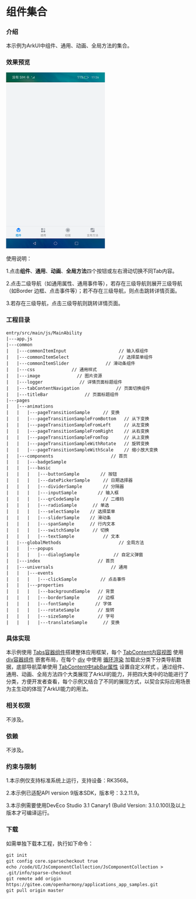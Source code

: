 # 组件集合

### 介绍

本示例为ArkUI中组件、通用、动画、全局方法的集合。

### 效果预览

![component](screenshots/devices/component.png)

使用说明：

1.点击**组件**、**通用**、**动画**、**全局方法**四个按钮或左右滑动切换不同Tab内容。

2.点击二级导航（如通用属性、通用事件等），若存在三级导航则展开三级导航（如Border 边框、点击事件等）；若不存在三级导航，则点击跳转详情页面。

3.若存在三级导航，点击三级导航则跳转详情页面。

### 工程目录

```
entry/src/main/js/MainAbility
|---app.js
|---common
|   |---commonItemInput                    // 输入框组件
|   |---commonItemSelect                   // 选择菜单组件
|   |---commonItemSlider              // 滑动条组件
|   |---css              // 通用样式
|   |---image              // 图片资源
|   |---logger              // 详情页面标题组件
|   |---tabContentNavigation              // 页面切换组件
|   |---titleBar              // 页面标题组件
|---pages
|   |---animations                     
|   |   |---pageTransitionSample     // 变换
|   |   |---pageTransitionSampleFromBottom   // 从下变换
|   |   |---pageTransitionSampleFromLeft     // 从左变换
|   |   |---pageTransitionSampleFromRight    // 从右变换
|   |   |---pageTransitionSampleFromTop      // 从上变换
|   |   |---pageTransitionSampleWithRotate   // 旋转变换
|   |   |---pageTransitionSampleWithScale    // 缩小放大变换
|   |---components                      // 首页
|   |   |---badgeSample
|   |   |---basic
|   |   |   |---buttonSample        // 按钮
|   |   |   |---datePickerSample     // 日期选择器
|   |   |   |---dividerSample        // 分隔器
|   |   |   |---inputSample        // 输入框
|   |   |   |---qrCodeSample         // 二维码
|   |   |   |---radioSample      // 单选
|   |   |   |---selectSample    // 选择菜单
|   |   |   |---sliderSample    // 滑动条
|   |   |   |---spanSample      // 行内文本
|   |   |   |---switchSample     // 切换
|   |   |   |---textSample           // 文本
|   |---globalMethods                      // 全局方法
|   |   |---popups
|   |   |   |---dialogSample             // 自定义弹窗
|   |---index                      // 首页
|   |---universals                      // 通用
|   |   |---events
|   |   |   |---clickSample         // 点击事件
|   |   |---properties
|   |   |   |---backgroundSample   // 背景
|   |   |   |---borderSample       // 边框
|   |   |   |---fontSample        // 字体
|   |   |   |---rotateSample       // 旋转
|   |   |   |---sizeSample         // 字号
|   |   |   |---translateSample      // 变换

```

### 具体实现

本示例使用 [Tabs容器组件](https://gitee.com/openharmony/docs/blob/master/zh-cn/application-dev/reference/arkui-js/js-components-container-tabs.md)搭建整体应用框架，每个 [TabContent内容视图](https://gitee.com/openharmony/docs/blob/master/zh-cn/application-dev/reference/arkui-js/js-components-container-tab-content.md) 使用 [div容器组件](https://gitee.com/openharmony/docs/blob/master/zh-cn/application-dev/reference/arkui-js/js-components-container-div.md) 嵌套布局，在每个 [div](https://gitee.com/openharmony/docs/blob/master/zh-cn/application-dev/reference/arkui-js/js-components-container-div.md) 中使用 [循环渲染](https://gitee.com/openharmony/docs/blob/master/zh-cn/application-dev/reference/arkui-js/js-components-common-attributes.md) 加载此分类下分类导航数据，底部导航菜单使用 [TabContent中tabBar属性](https://gitee.com/openharmony/docs/blob/master/zh-cn/application-dev/reference/arkui-js/js-components-container-tab-content.md) 设置自定义样式 。通过组件、通用、动画、全局方法四个大类展现了ArkUI的能力，并把四大类中的功能进行了分类，方便开发者查看，每个示例又结合了不同的展现方式，以契合实际应用场景为主生动的体现了ArkUI能力的用法。

### 相关权限

不涉及。

### 依赖

不涉及。

### 约束与限制

1.本示例仅支持标准系统上运行，支持设备：RK3568。

2.本示例已适配API version 9版本SDK，版本号：3.2.11.9。

3.本示例需要使用DevEco Studio 3.1 Canary1 (Build Version: 3.1.0.100)及以上版本才可编译运行。

### 下载

如需单独下载本工程，执行如下命令：
```
git init
git config core.sparsecheckout true
echo /code/UI/JsComponentClollection/JsComponentCollection > .git/info/sparse-checkout
git remote add origin https://gitee.com/openharmony/applications_app_samples.git
git pull origin master
```